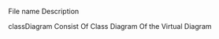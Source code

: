 
File name              Description

classDiagram           Consist Of Class Diagram Of the Virtual Diagram

